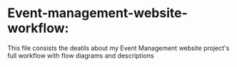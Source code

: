 # Event-management-website-workflow:
This file consists the deatils about my Event Management website project's full workflow with flow diagrams and 
descriptions

